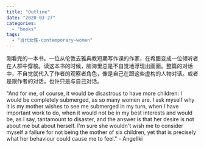 ```yaml
---
title: "Outline"
date: "2020-03-27"
categories: 
  - "books"
tags: 
  - "当代女性-contemporary-women"
---
```


刚看完的一本书。一位从伦敦去雅典教短期写作课的作家，在希腊变成一位倾听者在人群中穿梭。读这本书的时候，脑海里总是不自觉地浮现出画面。整篇的对话中，不自觉就代入了作者的观察者角色，像是自己在跟这些虚构的人物对话。或者是跟作者的对话，也许只是与自己对话。

"And for me, of course, it would be disastrous to have more children: I would be completely submerged, as so many women are. I ask myself why it is my mother wishes to see me submerged in my turn, when I have important work to do, when it would not be in my best interests and would be, as I say, tantamount to disaster, and the answer is that her desire is not about me but about herself. I'm sure she wouldn't wish me to consider myself a failure for not being the mother of six children, yet that is precisely what her behaviour could cause me to feel." - Angeliki

